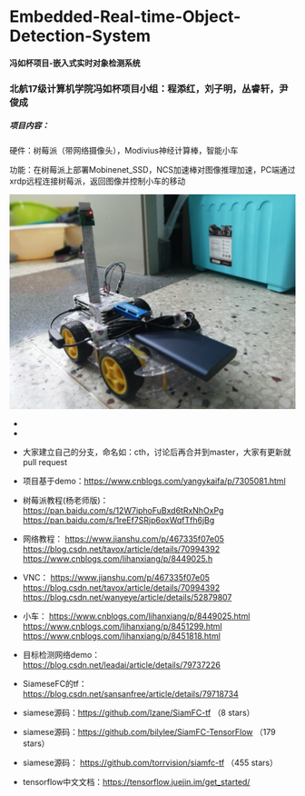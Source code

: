 # **Embedded-Real-time-Object-Detection-System**
#### 冯如杯项目-嵌入式实时对象检测系统

### 北航17级计算机学院冯如杯项目小组：程添红，刘子明，丛睿轩，尹俊成

#####  项目内容：

硬件：树莓派（带网络摄像头），Modivius神经计算棒，智能小车 

功能：在树莓派上部署Mobinenet_SSD，NCS加速棒对图像推理加速，PC端通过xrdp远程连接树莓派，返回图像并控制小车的移动

![](assets/C5C34C3FD3A72A7FEAEA10127F848D8F.jpg)

- [Github网页操作教程]: https://blog.csdn.net/kabulore/article/details/51801337

- [Github桌面版教程]: https://www.jianshu.com/p/06a960d991aa

- 大家建立自己的分支，命名如：cth，讨论后再合并到master，大家有更新就pull request
- 项目基于demo：https://www.cnblogs.com/yangykaifa/p/7305081.html
- 树莓派教程(杨老师版)：https://pan.baidu.com/s/12W7iphoFuBxd6tRxNhOxPg https://pan.baidu.com/s/1reEf7SRjp6oxWqfTfh6jBg
- 网络教程： https://www.jianshu.com/p/467335f07e05 https://blog.csdn.net/tavox/article/details/70994392 https://www.cnblogs.com/lihanxiang/p/8449025.h
- VNC： https://www.jianshu.com/p/467335f07e05 https://blog.csdn.net/tavox/article/details/70994392 https://blog.csdn.net/wanyeye/article/details/52879807
- 小车： https://www.cnblogs.com/lihanxiang/p/8449025.html https://www.cnblogs.com/lihanxiang/p/8451299.html https://www.cnblogs.com/lihanxiang/p/8451818.html
- 目标检测网络demo：https://blog.csdn.net/leadai/article/details/79737226
- SiameseFC的tf：https://blog.csdn.net/sansanfree/article/details/79718734 
- siamese源码：https://github.com/lzane/SiamFC-tf （8 stars） 
- siamese源码：https://github.com/bilylee/SiamFC-TensorFlow （179 stars） 
- siamese源码： https://github.com/torrvision/siamfc-tf （455 stars）
- tensorflow中文文档：https://tensorflow.juejin.im/get_started/